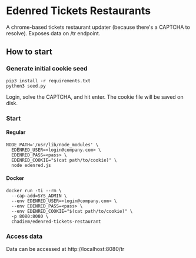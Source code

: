 # Edenred Tickets Restaurants

A chrome-based tickets restaurant updater (because there's a CAPTCHA to resolve).
Exposes data on /tr endpoint.

## How to start
### Generate initial cookie seed
```
pip3 install -r requirements.txt
python3 seed.py
```

Login, solve the CAPTCHA, and hit enter. The cookie file will be saved on disk.

### Start

#### Regular
```shell
NODE_PATH='/usr/lib/node_modules' \
  EDENRED_USER=<login@company.com> \
  EDENRED_PASS=<pass> \
  EDENRED_COOKIE="$(cat path/to/cookie)" \
  node edenred.js
```
#### Docker
```shell
docker run -ti --rm \
  --cap-add=SYS_ADMIN \
  --env EDENRED_USER=<login@company.com> \
  --env EDENRED_PASS=<pass> \
  --env EDENRED_COOKIE="$(cat path/to/cookie)" \
  -p 8080:8080 \
  chadiem/edenred-tickets-restaurant
```

### Access data

Data can be accessed at http://localhost:8080/tr